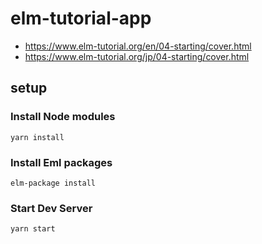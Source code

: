 # elm-tutorial-app

- https://www.elm-tutorial.org/en/04-starting/cover.html
- https://www.elm-tutorial.org/jp/04-starting/cover.html

## setup

### Install Node modules

```sh:elm-tutorial-app/
yarn install
```

### Install Eml packages

```sh:elm-tutorial-app/
elm-package install
```

### Start Dev Server

```sh:elm-tutorial-app/
yarn start
```
